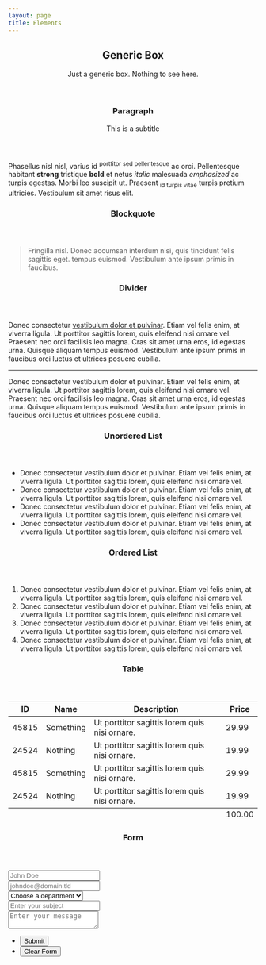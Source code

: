 ```yaml
---
layout: page
title: Elements
---
```

<!-- Elements -->
<article class="container box style3">
    <header>
        <h2>Generic Box</h2>
        <p>Just a generic box. Nothing to see here.</p>
    </header>
    <section>
        <header>
            <h3>Paragraph</h3>
            <p>This is a subtitle</p>
        </header>
        <p>Phasellus nisl nisl, varius id <sup>porttitor sed pellentesque</sup> ac orci. Pellentesque
        habitant <strong>strong</strong> tristique <b>bold</b> et netus <i>italic</i> malesuada <em>emphasized</em> ac turpis egestas. Morbi
        leo suscipit ut. Praesent <sub>id turpis vitae</sub> turpis pretium ultricies. Vestibulum sit
        amet risus elit.</p>
    </section>
    <section>
        <header>
            <h3>Blockquote</h3>
        </header>
        <blockquote>Fringilla nisl. Donec accumsan interdum nisi, quis tincidunt felis sagittis eget.
        tempus euismod. Vestibulum ante ipsum primis in faucibus.</blockquote>
    </section>
    <section>
        <header>
            <h3>Divider</h3>
        </header>
        <p>Donec consectetur <a href="#">vestibulum dolor et pulvinar</a>. Etiam vel felis enim, at viverra
        ligula. Ut porttitor sagittis lorem, quis eleifend nisi ornare vel. Praesent nec orci
        facilisis leo magna. Cras sit amet urna eros, id egestas urna. Quisque aliquam
        tempus euismod. Vestibulum ante ipsum primis in faucibus orci luctus et ultrices
        posuere cubilia.</p>
        <hr />
        <p>Donec consectetur vestibulum dolor et pulvinar. Etiam vel felis enim, at viverra
        ligula. Ut porttitor sagittis lorem, quis eleifend nisi ornare vel. Praesent nec orci
        facilisis leo magna. Cras sit amet urna eros, id egestas urna. Quisque aliquam
        tempus euismod. Vestibulum ante ipsum primis in faucibus orci luctus et ultrices
        posuere cubilia.</p>
    </section>
    <section>
        <header>
            <h3>Unordered List</h3>
        </header>
        <ul>
            <li>Donec consectetur vestibulum dolor et pulvinar. Etiam vel felis enim, at viverra ligula. Ut porttitor sagittis lorem, quis eleifend nisi ornare vel.</li>
            <li>Donec consectetur vestibulum dolor et pulvinar. Etiam vel felis enim, at viverra ligula. Ut porttitor sagittis lorem, quis eleifend nisi ornare vel.</li>
            <li>Donec consectetur vestibulum dolor et pulvinar. Etiam vel felis enim, at viverra ligula. Ut porttitor sagittis lorem, quis eleifend nisi ornare vel.</li>
            <li>Donec consectetur vestibulum dolor et pulvinar. Etiam vel felis enim, at viverra ligula. Ut porttitor sagittis lorem, quis eleifend nisi ornare vel.</li>
        </ul>
    </section>
    <section>
        <header>
            <h3>Ordered List</h3>
        </header>
        <ol>
            <li>Donec consectetur vestibulum dolor et pulvinar. Etiam vel felis enim, at viverra ligula. Ut porttitor sagittis lorem, quis eleifend nisi ornare vel.</li>
            <li>Donec consectetur vestibulum dolor et pulvinar. Etiam vel felis enim, at viverra ligula. Ut porttitor sagittis lorem, quis eleifend nisi ornare vel.</li>
            <li>Donec consectetur vestibulum dolor et pulvinar. Etiam vel felis enim, at viverra ligula. Ut porttitor sagittis lorem, quis eleifend nisi ornare vel.</li>
            <li>Donec consectetur vestibulum dolor et pulvinar. Etiam vel felis enim, at viverra ligula. Ut porttitor sagittis lorem, quis eleifend nisi ornare vel.</li>
        </ol>
    </section>
    <section>
        <header>
            <h3>Table</h3>
        </header>
        <div class="table-wrapper">
            <table>
                <thead>
                    <tr>
                        <th>ID</th>
                        <th>Name</th>
                        <th>Description</th>
                        <th>Price</th>
                    </tr>
                </thead>
                <tbody>
                    <tr>
                        <td>45815</td>
                        <td>Something</td>
                        <td>Ut porttitor sagittis lorem quis nisi ornare.</td>
                        <td>29.99</td>
                    </tr>
                    <tr>
                        <td>24524</td>
                        <td>Nothing</td>
                        <td>Ut porttitor sagittis lorem quis nisi ornare.</td>
                        <td>19.99</td>
                    </tr>
                    <tr>
                        <td>45815</td>
                        <td>Something</td>
                        <td>Ut porttitor sagittis lorem quis nisi ornare.</td>
                        <td>29.99</td>
                    </tr>
                    <tr>
                        <td>24524</td>
                        <td>Nothing</td>
                        <td>Ut porttitor sagittis lorem quis nisi ornare.</td>
                        <td>19.99</td>
                    </tr>
                </tbody>
                <tfoot>
                    <tr>
                        <td colspan="3"></td>
                        <td>100.00</td>
                    </tr>
                </tfoot>
            </table>
        </div>
    </section>
    <section>
        <header>
            <h3>Form</h3>
        </header>
        <form method="post" action="#">
            <div class="row">
                <div class="col-6 col-12-mobile">
                    <input class="text" type="text" name="name" id="name" value="" placeholder="John Doe" />
                </div>
                <div class="col-6 col-12-mobile">
                    <input class="text" type="text" name="email" id="email" value="" placeholder="johndoe@domain.tld" />
                </div>
                <div class="col-12">
                    <select name="department" id="department">
                        <option value="">Choose a department</option>
                        <option value="1">Manufacturing</option>
                        <option value="2">Administration</option>
                        <option value="3">Support</option>
                    </select>
                </div>
                <div class="col-12">
                    <input class="text" type="text" name="subject" id="subject" value="" placeholder="Enter your subject" />
                </div>
                <div class="col-12">
                    <textarea name="message" id="message" placeholder="Enter your message"></textarea>
                </div>
                <div class="col-12">
                    <ul class="actions">
                        <li><input type="submit" value="Submit" /></li>
                        <li><input type="reset" class="style3" value="Clear Form" /></li>
                    </ul>
                </div>
            </div>
        </form>
    </section>
</article>
